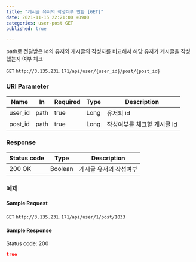```yaml
---
title: "게시글 유저의 작성여부 반환 [GET]"
date: 2021-11-15 22:21:00 +0900
categories: user-post GET
published: true

---
```


path로 전달받은 id의 유저와 게시글의 작성자를 비교해서 해당 유저가 게시글을 작성했는지 여부 체크

`GET` `http://3.135.231.171/api/user/{user_id}/post/{post_id}`

### URI Parameter

| Name    | In   | Required | Type | Description                 |
| ------- | ---- | -------- | ---- | --------------------------- |
| user_id | path | true     | Long | 유저의 id                   |
| post_id | path | true     | Long | 작성여부를 체크할 게시글 id |

### Response

| Status code | Type    | Description            |
| ----------- | ------- | ---------------------- |
| 200 OK      | Boolean | 게시글 유저의 작성여부 |



### 예제

#### Sample Request

`GET` `http://3.135.231.171/api/user/1/post/1033`

#### Sample Response

Status code: 200

```json
true
```

